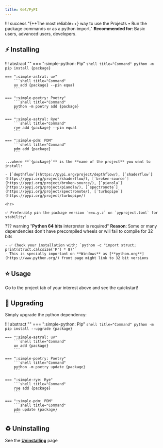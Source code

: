 ```yaml
---
title: Get/PyPI
---
```


!!! success "{++The most reliable++} way to use the Projects • Run the package commands or as a python import."
    **Recommended for**: Basic users, advanced users, developers.

## ⚡️ Installing

!!! abstract ""
    === ":simple-python: Pip"
        ```shell title="Command"
        python -m pip install {package}
        ```

    === ":simple-astral: uv"
        ```shell title="Command"
        uv add {package} --pin equal
        ```

    === ":simple-poetry: Poetry"
        ```shell title="Command"
        python -m poetry add {package}
        ```

    === ":simple-astral: Rye"
        ```shell title="Command"
        rye add {package} --pin equal
        ```

    === ":simple-pdm: PDM"
        ```shell title="Command"
        pdm add {package}
        ```

    ...where **`{package}`** is the **name of the project** you want to install:

    - [`depthflow`](https://pypi.org/project/depthflow/), [`shaderflow`](https://pypi.org/project/shaderflow/), [`broken-source`](https://pypi.org/project/broken-source/), [`pianola`](https://pypi.org/project/pianola/), [`spectronote`](https://pypi.org/project/spectronote/), [`turbopipe`](https://pypi.org/project/turbopipe/)

    <hr>

    ✅ Preferably pin the package version `==x.y.z` on `pyproject.toml` for stability!

??? warning "**Python 64 bits** interpreter is required"
    **Reason**: Some or many dependencies don't have precompiled wheels or will fail to compile for 32 bits

    - ✅ Check your installation with: `python -c "import struct; print(struct.calcsize('P') * 8)"`
    - This is specially important on **Windows** as [**python.org**](https://www.python.org/) front page might link to 32 bit versions

## ⭐️ Usage

Go to the project tab of your interest above and see the quickstart!

## 🚀 Upgrading

Simply upgrade the python dependency:

!!! abstract ""
    === ":simple-python: Pip"
        ```shell title="Command"
        python -m pip install --upgrade {package}
        ```

    === ":simple-astral: uv"
        ```shell title="Command"
        uv add {package}
        ```

    === ":simple-poetry: Poetry"
        ```shell title="Command"
        python -m poetry update {package}
        ```

    === ":simple-rye: Rye"
        ```shell title="Command"
        rye add {package}
        ```

    === ":simple-pdm: PDM"
        ```shell title="Command"
        pdm update {package}
        ```

## ♻️ Uninstalling

See the <a href="site:/get/uninstalling"><b>Uninstalling</b></a> page
